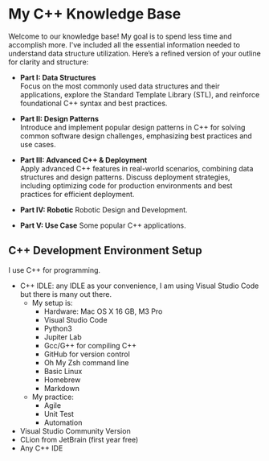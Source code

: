 # My C++ Knowledge Base

Welcome to our knowledge base! My goal is to spend less time and accomplish more. I've included all the essential
information needed to understand data structure utilization.
Here’s a refined version of your outline for clarity and structure:

+ **Part I: Data Structures**  
  Focus on the most commonly used data structures and their applications, explore the Standard Template Library (STL),
  and reinforce foundational C++ syntax and best practices.

+ **Part II: Design Patterns**  
  Introduce and implement popular design patterns in C++ for solving common software design challenges, emphasizing best
  practices and use cases.

+ **Part III: Advanced C++ & Deployment**  
  Apply advanced C++ features in real-world scenarios, combining data structures and design patterns. Discuss deployment
  strategies, including optimizing code for production environments and best practices for efficient deployment.

+ **Part IV: Robotic**
  Robotic Design and Development.
  
+ **Part V: Use Case**
  Some popular C++ applications.

## C++ Development Environment Setup

I use C++ for programming.

- C++ IDLE: any IDLE as your convenience, I am using Visual Studio Code but there is many out there.
    - My setup is:
        - Hardware: Mac OS X 16 GB, M3 Pro
        - Visual Studio Code
        - Python3
        - Jupiter Lab
        - Gcc/G++ for compiling C++
        - GitHub for version control
        - Oh My Zsh command line
        - Basic Linux
        - Homebrew
        - Markdown
    - My practice:
        - Agile
        - Unit Test
        - Automation
- Visual Studio Community Version
- CLion from JetBrain (first year free)
- Any C++ IDE